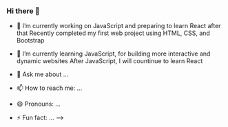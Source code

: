 ### Hi there 👋

- 🔭 I’m currently working on 
JavaScript and preparing to learn React after that
Recently completed my first web project using HTML, CSS, and Bootstrap

- 🌱 I’m currently learning 
JavaScript, for building more interactive and dynamic websites
After JavaScript, I will countinue to learn React



- 💬 Ask me about ...
- 📫 How to reach me: ...
- 😄 Pronouns: ...
- ⚡ Fun fact: ...
-->
